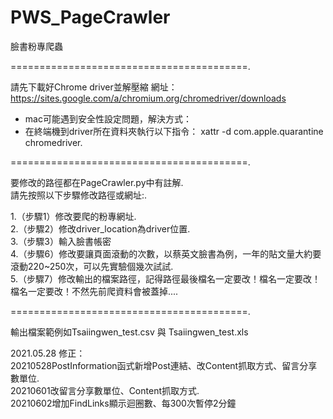 # PWS_PageCrawler
臉書粉專爬蟲

=========================================. 

請先下載好Chrome driver並解壓縮
網址：https://sites.google.com/a/chromium.org/chromedriver/downloads
* mac可能遇到安全性設定問題，解決方式：
* 在終端機到driver所在資料夾執行以下指令： xattr -d com.apple.quarantine chromedriver.  

=========================================. 

要修改的路徑都在PageCrawler.py中有註解.  
請先按照以下步驟修改路徑或網址:.  

1.（步驟1）修改要爬的粉專網址.  
2.（步驟2）修改driver_location為driver位置.  
3.（步驟3）輸入臉書帳密  
4.（步驟6）修改要讓頁面滾動的次數，以蔡英文臉書為例，一年的貼文量大約要滾動220~250次，可以先實驗個幾次試試.  
5.（步驟7）修改輸出的檔案路徑，記得路徑最後檔名一定要改！檔名一定要改！檔名一定要改！不然先前爬資料會被蓋掉....  
  
=========================================. 

  
輸出檔案範例如Tsaiingwen_test.csv 與 Tsaiingwen_test.xls

2021.05.28 修正：  
20210528PostInformation函式新增Post連結、改Content抓取方式、留言分享數單位.  
20210601改留言分享數單位、Content抓取方式.  
20210602增加FindLinks顯示迴圈數、每300次暫停2分鐘

